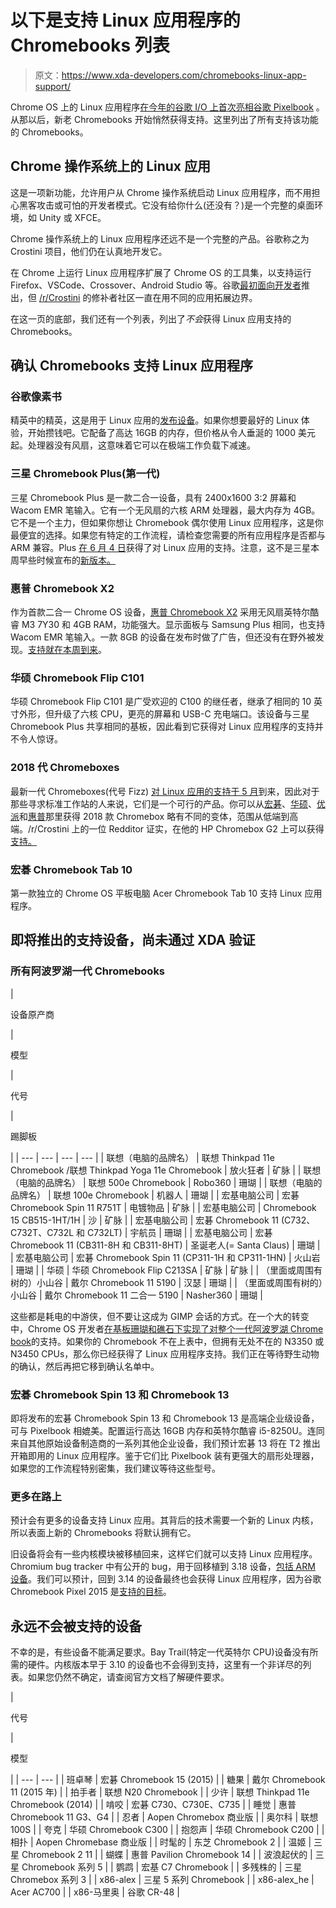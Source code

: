 # 以下是支持 Linux 应用程序的 Chromebooks 列表

> 原文：<https://www.xda-developers.com/chromebooks-linux-app-support/>

Chrome OS 上的 Linux 应用程序[在今年的谷歌 I/O 上首次亮相谷歌 Pixelbook](https://www.xda-developers.com/chrome-os-linux-app-support-google-pixelbook/) 。从那以后，新老 Chromebooks 开始悄然获得支持。这里列出了所有支持该功能的 Chromebooks。

## Chrome 操作系统上的 Linux 应用

这是一项新功能，允许用户从 Chrome 操作系统启动 Linux 应用程序，而不用担心黑客攻击或可怕的开发者模式。它没有给你什么(还没有？)是一个完整的桌面环境，如 Unity 或 XFCE。

Chrome 操作系统上的 Linux 应用程序还远不是一个完整的产品。谷歌称之为 Crostini 项目，他们仍在认真地开发它。

在 Chrome 上运行 Linux 应用程序扩展了 Chrome OS 的工具集，以支持运行 Firefox、VSCode、Crossover、Android Studio 等。谷歌[最初面向开发者](https://blog.google/products/chromebooks/linux-on-chromebooks/)推出，但 [/r/Crostini](https://www.reddit.com/r/Crostini) 的修补者社区一直在用不同的应用拓展边界。

在这一页的底部，我们还有一个列表，列出了*不会*获得 Linux 应用支持的 Chromebooks。

## 确认 Chromebooks 支持 Linux 应用程序

### 谷歌像素书

精英中的精英，这是用于 Linux 应用的[发布设备](https://www.xda-developers.com/chrome-os-linux-app-support-google-pixelbook/)。如果你想要最好的 Linux 体验，开始攒钱吧。它配备了高达 16GB 的内存，但价格从令人垂涎的 1000 美元起。处理器没有风扇，这意味着它可以在极端工作负载下减速。

### 三星 Chromebook Plus(第一代)

三星 Chromebook Plus 是一款二合一设备，具有 2400x1600 3:2 屏幕和 Wacom EMR 笔输入。它有一个无风扇的六核 ARM 处理器，最大内存为 4GB。它不是一个主力，但如果你想让 Chromebook 偶尔使用 Linux 应用程序，这是你最便宜的选择。如果您有特定的工作流程，请检查您需要的所有应用程序是否都与 ARM 兼容。Plus [在 6 月 4 日](https://www.xda-developers.com/samsung-chromebook-plus-linux-apps/)获得了对 Linux 应用的支持。注意，这不是三星本周早些时候宣布的[新版本。](https://www.xda-developers.com/samsung-chromebook-plus-v2-announced-intel-celeron/)

### 惠普 Chromebook X2

作为首款二合一 Chrome OS 设备，[惠普 Chromebook X2](https://www.xda-developers.com/hp-chromebook-x2-linux-app-support/) 采用无风扇英特尔酷睿 M3 7Y30 和 4GB RAM，功能强大。显示面板与 Samsung Plus 相同，也支持 Wacom EMR 笔输入。一款 8GB 的设备在发布时做了广告，但还没有在野外被发现。[支持就在本周到来](https://www.xda-developers.com/hp-chromebook-x2-linux-app-support/)。

### 华硕 Chromebook Flip C101

华硕 Chromebook Flip C101 是广受欢迎的 C100 的继任者，继承了相同的 10 英寸外形，但升级了六核 CPU，更亮的屏幕和 USB-C 充电端口。该设备与三星 Chromebook Plus 共享相同的基板，因此看到它获得对 Linux 应用程序的支持并不令人惊讶。

### 2018 代 Chromeboxes

最新一代 Chromeboxes(代号 Fizz) [对 Linux 应用的支持于 5 月](https://chromium-review.googlesource.com/c/chromiumos/overlays/board-overlays/+/965604)到来，因此对于那些寻求标准工作站的人来说，它们是一个可行的产品。你可以从[宏碁](https://www.asus.com/uk/Chrome-Devices/ASUS-Chromebox-3/)、[华硕](https://www.acer.com/ac/en/US/content/professional-series/acerchromeboxcxi3)、[优派](https://www.viewsonic.com/us/nmp660.html)和[惠普](http://www8.hp.com/us/en/products/desktops/product-detail.html?oid=10273058)那里获得 2018 款 Chromebox 略有不同的变体，范围从低端到高端。/r/Crostini 上的一位 Redditor 证实，在他的 HP Chromebox G2 上可以获得[支持。](https://www.reddit.com/r/Crostini/comments/8s3iyz/crostini_enabled_on_hp_chromebox_g2)

### 宏碁 Chromebook Tab 10

第一款独立的 Chrome OS 平板电脑 Acer Chromebook Tab 10 支持 Linux 应用程序。

## 即将推出的支持设备，尚未通过 XDA 验证

### 所有阿波罗湖一代 Chromebooks

| 

设备原产商

 | 

模型

 | 

代号

 | 

踢脚板

 |
| --- | --- | --- | --- |
| 联想（电脑的品牌名） | 联想 Thinkpad 11e Chromebook /联想 Thinkpad Yoga 11e Chromebook | 放火狂者 | 矿脉 |
| 联想（电脑的品牌名） | 联想 500e Chromebook | Robo360 | 珊瑚 |
| 联想（电脑的品牌名） | 联想 100e Chromebook | 机器人 | 珊瑚 |
| 宏基电脑公司 | 宏碁 Chromebook Spin 11 R751T | 电镀物品 | 矿脉 |
| 宏基电脑公司 | Chromebook 15 CB515-1HT/1H | 沙 | 矿脉 |
| 宏基电脑公司 | 宏碁 Chromebook 11 (C732、C732T、C732L 和 C732LT) | 宇航员 | 珊瑚 |
| 宏基电脑公司 | 宏碁 Chromebook 11 (CB311-8H 和 CB311-8HT) | 圣诞老人(= Santa Claus) | 珊瑚 |
| 宏基电脑公司 | 宏碁 Chromebook Spin 11 (CP311-1H 和 CP311-1HN) | 火山岩 | 珊瑚 |
| 华硕 | 华硕 Chromebook Flip C213SA | 矿脉 | 矿脉 |
| （里面或周围有树的）小山谷 | 戴尔 Chromebook 11 5190 | 汉瑟 | 珊瑚 |
| （里面或周围有树的）小山谷 | 戴尔 Chromebook 11 二合一 5190 | Nasher360 | 珊瑚 |

这些都是耗电的中游侠，但不要让这成为 GIMP 会话的方式。在一个大的转变中，Chrome OS 开发者[在基板珊瑚和礁石下实现了对整个一代阿波罗湖 Chrome book](https://www.xda-developers.com/apollo-lake-chromebooks-acer-asus-lenovo-dell-linux-app/)的支持。如果你的 Chromebook 不在上表中，但拥有无处不在的 N3350 或 N3450 CPUs，那么你已经获得了 Linux 应用程序支持。我们正在等待野生动物的确认，然后再把它移到确认名单中。

### 宏碁 Chromebook Spin 13 和 Chromebook 13

即将发布的宏碁 Chromebook Spin 13 和 Chromebook 13 是高端企业级设备，可与 Pixelbook 相媲美。配置运行高达 16GB 内存和英特尔酷睿 i5-8250U。连同来自其他原始设备制造商的一系列其他企业设备，我们预计宏碁 13 将在 T2 推出开箱即用的 Linux 应用程序。鉴于它们比 Pixelbook 装有更强大的扇形处理器，如果您的工作流程特别密集，我们建议等待这些型号。

### 更多在路上

预计会有更多的设备支持 Linux 应用。其背后的技术需要一个新的 Linux 内核，所以表面上新的 Chromebooks 将默认拥有它。

旧设备将会有一些内核模块被移植回来，这样它们就可以支持 Linux 应用程序。Chromium bug tracker 中有公开的 bug，用于回移植到 3.18 设备，[包括 ARM 设备](https://bugs.chromium.org/p/chromium/issues/detail?id=846515)。我们可以预计，回到 3.14 的设备最终也会获得 Linux 应用程序，因为谷歌 Chromebook Pixel 2015 是[支持的目标](https://bugs.chromium.org/p/chromium/issues/detail?id=763970)。

## 永远不会被支持的设备

不幸的是，有些设备不能满足要求。Bay Trail(特定一代英特尔 CPU)设备没有所需的硬件。内核版本早于 3.10 的设备也不会得到支持，这里有一个非详尽的列表。如果您仍然不确定，请查阅官方文档了解硬件要求。

| 

代号

 | 

模型

 |
| --- | --- |
| 班卓琴 | 宏碁 Chromebook 15 (2015) |
| 糖果 | 戴尔 Chromebook 11 (2015 年) |
| 拍手者 | 联想 N20 Chromebook |
| 少许 | 联想 Thinkpad 11e Chromebook (2014) |
| 啃咬 | 宏碁 C730、C730E、C735 |
| 睡觉 | 惠普 Chromebook 11 G3、G4 |
| 忍者 | Aopen Chromebox 商业版 |
| 奥尔科 | 联想 100S |
| 夸克 | 华硕 Chromebook C300 |
| 抱怨声 | 华硕 Chromebook C200 |
| 相扑 | Aopen Chromebase 商业版 |
| 时髦的 | 东芝 Chromebook 2 |
| 温姬 | 三星 Chromebook 2 11 |
| 蝴蝶 | 惠普 Pavilion Chromebook 14 |
| 波浪起伏的 | 三星 Chromebook 系列 5 |
| 鹦鹉 | 宏基 C7 Chromebook |
| 多残株的 | 三星 Chromebox 系列 3 |
| x86-alex | 三星 5 系列 Chromebook |
| x86-alex_he | Acer AC700 |
| x86-马里奥 | 谷歌 CR-48 |